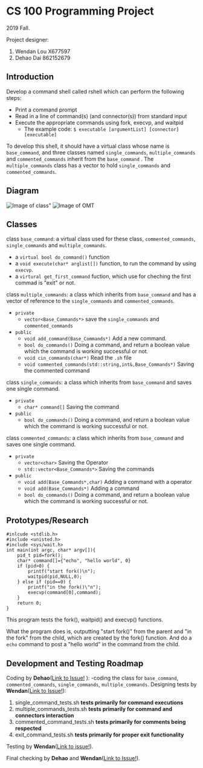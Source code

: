 # CS 100 Programming Project
2019 Fall.

Project designer:
1. Wendan Lou X677597
2. Dehao Dai  862152679
## Introduction
Develop a command shell called rshell which can perform the following steps:
- Print a command prompt
- Read in a line of command(s) (and connector(s)) from standard input
- Execute the appropriate commands using fork, execvp, and waitpid
  - The example code: 
  `$ executable [argumentList] [connector] [executable]`
  
To develop this shell, it should have a virtual class whose name is `base_command`, and three classes named `single_commands`, `multiple_commands` and `commented_commands` inherit from the `base_command` . The `multiple_commands` class has a vector to hold `single_commands` and `commented_commands`. 
## Diagram
![Image of class](https://github.com/cs100/assignment-goodluck/blob/master/Images/Class_Design2.png)"
![Image of OMT](https://github.com/cs100/assignment-goodluck/blob/master/Images/OMT2.png)
## Classes
class `base_command`: a virtual class used for these class, `commented_commands`, `single_commands` and `multiple_commands`.
- a `virtual bool do_command()` function
- a `void execute(char* arglist[])` function, to run the command by using `execvp`.
- a `virtural get_first_command` fuction, which use for cheching the first commad is "exit" or not.

class `multiple_commands`: a class which inherits from `base_command` and has a vector of reference to the `single_commands` and `commented_commands`.
- `private`
  - `vector<Base_Commands*>` save the `single_commands` and `commented_commands`
- `public`
  - `void add_command(Base_Commands*)` Add a new command.
  - `bool do_commands()` Doing a command, and return a boolean value which the command is working successful or not.
  - `void cin_commands(char*)` Read the `.sh` file
  - `void commented_commands(std::string,int&,Base_Commands*)` Saving the commented command

class `single_commands`: a class which inherits from `base_command` and saves one single command.
- `private`
  - `char* command[]` Saving the command
- `public`
  - `bool do_commands()` Doing a command, and return a boolean value which the command is working successful or not.

class `commented_commands`: a class which inherits from `base_command` and saves one single command.
- `private`
  - `vector<char>` Saving the Operator
  - `std::vector<Base_Commands*>` Saving the commands
- `public`
  - `void add(Base_Commands*,char)` Adding a command with a operator
  - `void add(Base_Commands*)` Adding a command
  - `bool do_commands()` Doing a command, and return a boolean value which the command is working successful or not.

## Prototypes/Research
```
#inlcude <stdlib.h>
#include <unisted.h>
#include <sys/wait.h>
int main(int argc, char* argv[]){
	pid_t pid=fork();
	char* command[]={"echo", "hello world", 0}
	if (pid>0) {
		printf("start fork()\n");
		waitpid(pid,NULL,0);
	} else if (pid==0) {
		printf("in the fork()\"n");
		execvp(command[0],command);
	}
	return 0;
}
```
This program tests the fork(), waitpid() and execvp() functions.

What the program does is, outputting "start fork()" from the parent and "in the fork" from the child, which are created by the fork() function. And do a `echo` command to post a "hello world" in the command from the child.
 
## Development and Testing Roadmap
Coding by **Dehao**([Link to Issue!](https://github.com/cs100/assignment-goodluck/issues/1) ):
-coding the class for `base_command`, `commented_commands`, `single_commands`, `multiple_commands`.
Designing tests by **Wendan**([Link to Issue!](https://github.com/cs100/assignment-goodluck/issues/2)):
1. single_command_tests.sh     **tests primarily for command executions**
2. multiple_commands_tests.sh  **tests primarily for command and connectors interaction**
3. commented_command_tests.sh  **tests primarily for comments being respected**
4. exit_command_tests.sh       **tests primarily for proper exit functionality**

Testing by **Wendan**([Link to issue!](https://github.com/cs100/assignment-goodluck/issues/3)).

Final checking by **Dehao** and **Wendan**([Link to Issue!](https://github.com/cs100/assignment-goodluck/issues/4)).
